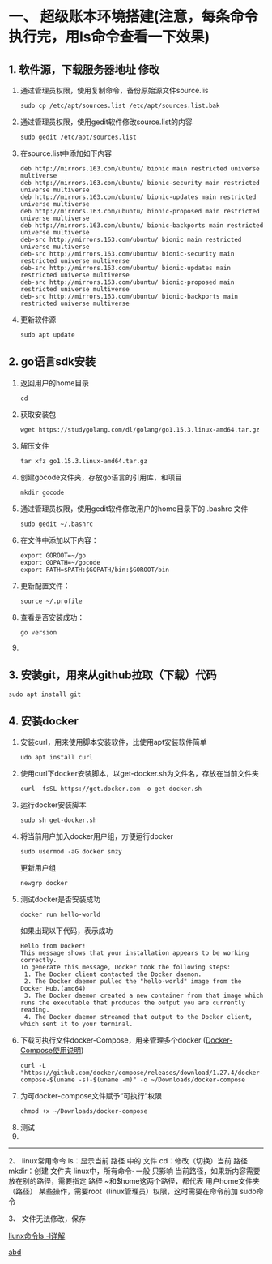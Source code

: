 # 一、 超级账本环境搭建(注意，每条命令执行完，用ls命令查看一下效果)
## 1. 软件源，下载服务器地址 修改
1. 通过管理员权限，使用复制命令，备份原始源文件source.lis
   ```
   sudo cp /etc/apt/sources.list /etc/apt/sources.list.bak
   ```
2. 通过管理员权限，使用gedit软件修改source.list的内容
   ```
   sudo gedit /etc/apt/sources.list
   ```
3. 在source.list中添加如下内容
   ``` 
   deb http://mirrors.163.com/ubuntu/ bionic main restricted universe multiverse
   deb http://mirrors.163.com/ubuntu/ bionic-security main restricted universe multiverse
   deb http://mirrors.163.com/ubuntu/ bionic-updates main restricted universe multiverse
   deb http://mirrors.163.com/ubuntu/ bionic-proposed main restricted universe multiverse
   deb http://mirrors.163.com/ubuntu/ bionic-backports main restricted universe multiverse
   deb-src http://mirrors.163.com/ubuntu/ bionic main restricted universe multiverse
   deb-src http://mirrors.163.com/ubuntu/ bionic-security main restricted universe multiverse
   deb-src http://mirrors.163.com/ubuntu/ bionic-updates main restricted universe multiverse
   deb-src http://mirrors.163.com/ubuntu/ bionic-proposed main restricted universe multiverse
   deb-src http://mirrors.163.com/ubuntu/ bionic-backports main restricted universe multiverse
   ```
1. 更新软件源
   ```
   sudo apt update
   ```
## 2. go语言sdk安装
1. 返回用户的home目录
   ```
   cd
   ```
2. 获取安装包
   ```
   wget https://studygolang.com/dl/golang/go1.15.3.linux-amd64.tar.gz
   ```
3. 解压文件
   ```
   tar xfz go1.15.3.linux-amd64.tar.gz
   ```
4. 创建gocode文件夹，存放go语言的引用库，和项目
   ```
   mkdir gocode
   ```
5. 通过管理员权限，使用gedit软件修改用户的home目录下的 .bashrc 文件
   ```
   sudo gedit ~/.bashrc
   ```
6. 在文件中添加以下内容：
   ```
   export GOROOT=~/go
   export GOPATH=~/gocode
   export PATH=$PATH:$GOPATH/bin:$GOROOT/bin
   ```
7. 更新配置文件：
   ```
   source ~/.profile
   ```
8. 查看是否安装成功：
   ```
   go version
   ```
9.  
## 3. 安装git，用来从github拉取（下载）代码
```
sudo apt install git
```
## 4. 安装docker
1. 安装curl，用来使用脚本安装软件，比使用apt安装软件简单
   ```
   udo apt install curl
   ```
2. 使用curl下docker安装脚本，以get-docker.sh为文件名，存放在当前文件夹
   ```
   curl -fsSL https://get.docker.com -o get-docker.sh
   ```
3. 运行docker安装脚本
   ```
   sudo sh get-docker.sh
   ```
4. 将当前用户加入docker用户组，方便运行docker
   ```
   sudo usermod -aG docker smzy
   ```
   更新用户组
   ```
   newgrp docker
   ```
5. 测试docker是否安装成功
   ```
   docker run hello-world
   ```
   如果出现以下代码，表示成功
   ```
   Hello from Docker!
   This message shows that your installation appears to be working correctly.
   To generate this message, Docker took the following steps:
    1. The Docker client contacted the Docker daemon.
    2. The Docker daemon pulled the "hello-world" image from the Docker Hub.(amd64)
    3. The Docker daemon created a new container from that image which runs the executable that produces the output you are currently reading.
    4. The Docker daemon streamed that output to the Docker client, which sent it to your terminal.
    ```
6. 下载可执行文件docker-Compose，用来管理多个docker ([Docker-Compose使用说明](https://blog.csdn.net/zxc123e/article/details/79041532))
   ```
   curl -L "https://github.com/docker/compose/releases/download/1.27.4/docker-compose-$(uname -s)-$(uname -m)" -o ~/Downloads/docker-compose
   ```
7. 为可docker-compose文件赋予“可执行”权限
   ```
   chmod +x ~/Downloads/docker-compose
   ```
8. 测试
9.  



---
2、 linux常用命令
ls：显示当前  路径 中的 文件
cd：修改（切换）当前  路径
mkdir：创建  文件夹
linux中，所有命令· 一般 只影响  当前路径，如果新内容需要放在别的路径，需要指定 路径
~和$home这两个路径，都代表 用户home文件夹（路径）
某些操作，需要root（linux管理员）权限，这时需要在命令前加  sudo命令

3、 文件无法修改，保存



<a href="https://blog.csdn.net/sjzs5590/article/details/8254527" target = "_blank">liunx命令ls -l详解</a>


[abd](http://www.baidu.com)